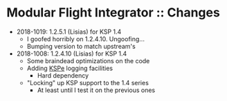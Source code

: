 # Modular Flight Integrator :: Changes

* 2018-1019: 1.2.5.1 (Lisias) for KSP 1.4
	+ I goofed horribly on 1.2.4.10. Ungoofing... 
	+ Bumping version to match upstream's
* 2018-1008: 1.2.4.10 (Lisias) for KSP 1.4
	+ Some braindead optimizations on the code
	+ Adding [KSPe](https://github.com/net-lisias-ksp/KSPAPIExtensions) logging facilities
		- Hard dependency
	+ "Locking" up KSP support to the 1.4 series
		- At least until I test it on the previous ones
